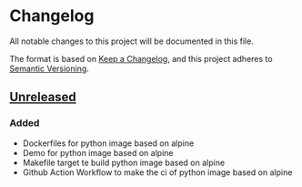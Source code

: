 # Changelog
All notable changes to this project will be documented in this file.

The format is based on [Keep a Changelog](https://keepachangelog.com/en/1.0.0/),
and this project adheres to [Semantic Versioning](https://semver.org/spec/v2.0.0.html).



## [Unreleased]

### Added
- Dockerfiles for python image based on alpine
- Demo for python image based on alpine
- Makefile target te build python image based on alpine
- Github Action Workflow to make the ci of python image based on alpine
<!--
- Github Action Workflow to make the release of python image based on alpine
- Trivy scan for python image based on alpine
- Hadolint scan for python image based on alpine
- Kics scan for python image based on alpine
-->



[unreleased]: https://github.com/aleroxac/dockerfiles
